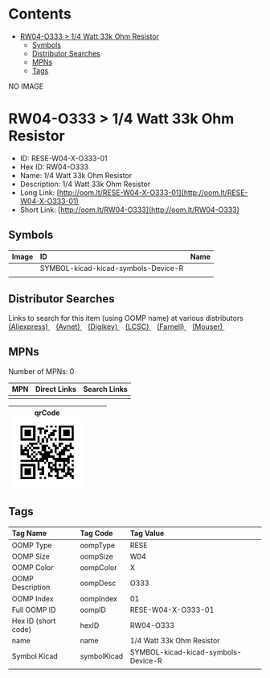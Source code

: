 



Contents
========

* [RW04-O333 > 1/4 Watt 33k Ohm Resistor](#rw04-o333--14-watt-33k-ohm-resistor)
	* [Symbols](#symbols)
	* [Distributor Searches](#distributor-searches)
	* [MPNs](#mpns)
	* [Tags](#tags)
  
NO IMAGE  
# RW04-O333 > 1/4 Watt 33k Ohm Resistor

- ID: RESE-W04-X-O333-01
- Hex ID: RW04-O333
- Name: 1/4 Watt 33k Ohm Resistor
- Description: 1/4 Watt 33k Ohm Resistor
- Long Link: [http://oom.lt/RESE-W04-X-O333-01](http://oom.lt/RESE-W04-X-O333-01)
- Short Link: [http://oom.lt/RW04-O333](http://oom.lt/RW04-O333)

## Symbols
  

|Image|ID|Name|
| :--- | :--- | :--- |
|![]()|SYMBOL-kicad-kicad-symbols-Device-R||
||||

## Distributor Searches
  
Links to search for this item (using OOMP name) at various distributors  
[(Aliexpress) ](https://www.aliexpress.com/wholesale?SearchText=11171/4+Watt+33k+Ohm+Resistor)&nbsp;&nbsp;&nbsp;[(Avnet) ](https://www.avnet.com/shop/us/search/1/4+Watt+33k+Ohm+Resistor)&nbsp;&nbsp;&nbsp;[(Digikey) ](https://www.digikey.co.uk/en/products/result?s=1/4+Watt+33k+Ohm+Resistor)&nbsp;&nbsp;&nbsp;[(LCSC) ](https://www.lcsc.com/search?q=1/4+Watt+33k+Ohm+Resistor)&nbsp;&nbsp;&nbsp;[(Farnell) ](https://uk.farnell.com/search?st=1/4+Watt+33k+Ohm+Resistor)&nbsp;&nbsp;&nbsp;[(Mouser) ](https://www.mouser.com/c/?q=1/4+Watt+33k+Ohm+Resistor)&nbsp;&nbsp;&nbsp;
## MPNs
  
Number of MPNs: 0  

|MPN|Direct Links|Search Links|
| :--- | :--- | :--- |
||||
  

|qrCode<br>[![](https://raw.githubusercontent.com/oomlout/oomlout_OOMP_parts_V2/main/RESE/W04/X/O333/01/qrCode_140.png)](https://github.com/oomlout/oomlout_OOMP_parts_V2/tree/main/RESE/W04/X/O333/01/qrCode.png)||||
| :---: | :---: | :---: | :---: |

## Tags
  

|Tag Name|Tag Code|Tag Value|
| :--- | :--- | :--- |
|OOMP Type|oompType|RESE|
|OOMP Size|oompSize|W04|
|OOMP Color|oompColor|X|
|OOMP Description|oompDesc|O333|
|OOMP Index|oompIndex|01|
|Full OOMP ID|oompID|RESE-W04-X-O333-01|
|Hex ID (short code)|hexID|RW04-O333|
|name|name|1/4 Watt 33k Ohm Resistor|
|Symbol Kicad|symbolKicad|SYMBOL-kicad-kicad-symbols-Device-R|
||||
